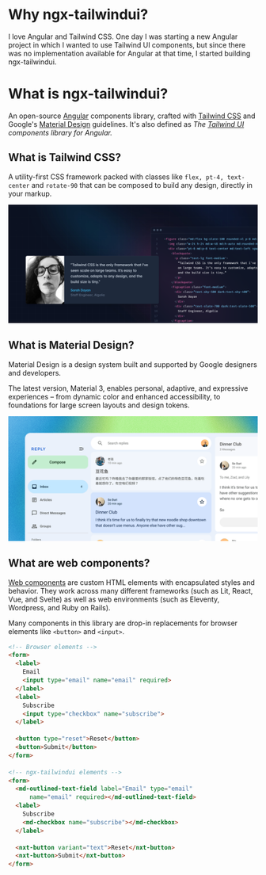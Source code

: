 <!-- catalog-only-start --><!-- ---
name: Introduction
title: Introduction
order: 1
-----><!-- catalog-only-end -->
# Why ngx-tailwindui?
I love Angular and Tailwind CSS. One day I was starting a new Angular project in which I wanted to use Tailwind UI components, but since there was no implementation available for Angular at that time, I started building ngx-tailwindui.

# What is ngx-tailwindui?

An open-source [Angular](https://angular.dev/) components library, crafted with [Tailwind CSS](https://tailwindcss.com/) and Google's [Material Design](https://material.io/)<!-- {.external} --> guidelines. It's also defined as *The [Tailwind UI](https://tailwindui.com/) components library for Angular.*

## What is Tailwind CSS?
A utility-first CSS framework packed with classes like ```flex, pt-4, text-center``` and ```rotate-90``` that can be composed to build any design, directly in your markup.

![An example of Tailwind CSS application](images/what-is-tailwind.png)

## What is Material Design?

Material Design is a design system built and supported by Google designers and developers.

The latest version, Material 3, enables personal, adaptive, and expressive experiences – from dynamic color and enhanced accessibility, to foundations for large screen layouts and design tokens.

![An example of a Material Design application.](images/what-is-material.png "What is Material?")

## What are web components?

[Web components](https://developer.mozilla.org/en-US/docs/Web/API/Web_components)<!-- {.external} -->
are custom HTML elements with encapsulated styles and behavior. They work across many different frameworks (such as Lit, React, Vue, and Svelte) as well as web environments (such as Eleventy, Wordpress, and Ruby on Rails).

Many components in this library are drop-in replacements for browser elements like `<button>` and `<input>`.

```html
<!-- Browser elements -->
<form>
  <label>
    Email
    <input type="email" name="email" required>
  </label>
  <label>
    Subscribe
    <input type="checkbox" name="subscribe">
  </label>

  <button type="reset">Reset</button>
  <button>Submit</button>
</form>

<!-- ngx-tailwindui elements -->
<form>
  <md-outlined-text-field label="Email" type="email"
      name="email" required></md-outlined-text-field>
  <label>
    Subscribe
    <md-checkbox name="subscribe"></md-checkbox>
  </label>

  <nxt-button variant="text">Reset</nxt-button>
  <nxt-button>Submit</nxt-button>
</form>
```
